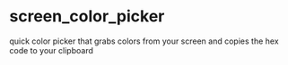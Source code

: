 # screen_color_picker
quick color picker that grabs colors from your screen and copies the hex code to your clipboard

